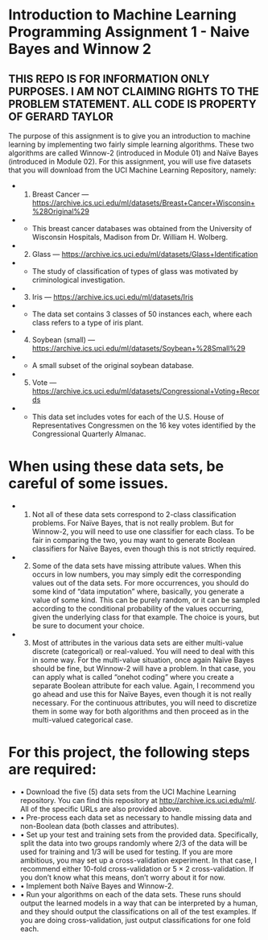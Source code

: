 # Introduction to Machine Learning Programming Assignment 1 - Naive Bayes and Winnow 2
## THIS REPO IS FOR INFORMATION ONLY PURPOSES. I AM NOT CLAIMING RIGHTS TO THE PROBLEM STATEMENT. ALL CODE IS PROPERTY OF GERARD TAYLOR

The purpose of this assignment is to give you an introduction to machine learning by implementing two
fairly simple learning algorithms. These two algorithms are called Winnow-2 (introduced in Module 01)
and Naïve Bayes (introduced in Module 02). For this assignment, you will use five datasets that you will
download from the UCI Machine Learning Repository, namely:
* 1. Breast Cancer — https://archive.ics.uci.edu/ml/datasets/Breast+Cancer+Wisconsin+%28Original%29
* * This breast cancer databases was obtained from the University of Wisconsin Hospitals, Madison from Dr. William H. Wolberg.
* 2. Glass — https://archive.ics.uci.edu/ml/datasets/Glass+Identification
* * The study of classification of types of glass was motivated by criminological investigation.
* 3. Iris — https://archive.ics.uci.edu/ml/datasets/Iris
* * The data set contains 3 classes of 50 instances each, where each class refers to a type of iris plant.
* 4. Soybean (small) — https://archive.ics.uci.edu/ml/datasets/Soybean+%28Small%29
* * A small subset of the original soybean database.
* 5. Vote — https://archive.ics.uci.edu/ml/datasets/Congressional+Voting+Records
* * This data set includes votes for each of the U.S. House of Representatives Congressmen on the 16 key votes identified by the Congressional Quarterly Almanac.

# When using these data sets, be careful of some issues.
* 1. Not all of these data sets correspond to 2-class classification problems. For Naïve Bayes, that is not really problem. But for Winnow-2, you will need to use one classifier for each class. To be fair in
comparing the two, you may want to generate Boolean classifiers for Naïve Bayes, even though this is
not strictly required.
* 2. Some of the data sets have missing attribute values. When this occurs in low numbers, you may simply edit the corresponding values out of the data sets. For more occurrences, you should do some kind of “data imputation” where, basically, you generate a value of some kind. This can be purely random, or it can be sampled according to the conditional probability of the values occurring, given the underlying class for that example. The choice is yours, but be sure to document your choice.
* 3. Most of attributes in the various data sets are either multi-value discrete (categorical) or real-valued. You will need to deal with this in some way. For the multi-value situation, once again Naïve Bayes should be fine, but Winnow-2 will have a problem. In that case, you can apply what is called “onehot coding” where you create a separate Boolean attribute for each value. Again, I recommend you go ahead and use this for Naïve Bayes, even though it is not really necessary. For the continuous attributes, you will need to discretize them in some way for both algorithms and then proceed as in the multi-valued categorical case.

# For this project, the following steps are required:
* • Download the five (5) data sets from the UCI Machine Learning repository. You can find this repository at http://archive.ics.uci.edu/ml/. All of the specific URLs are also provided above.
* • Pre-process each data set as necessary to handle missing data and non-Boolean data (both classes and attributes).
* • Set up your test and training sets from the provided data. Specifically, split the data into two groups randomly where 2/3 of the data will be used for training and 1/3 will be used for testing. If you are more ambitious, you may set up a cross-validation experiment. In that case, I recommend either 10-fold cross-validation or 5 × 2 cross-validation. If you don’t know what this means, don’t worry about it for now.
* • Implement both Naïve Bayes and Winnow-2.
* • Run your algorithms on each of the data sets. These runs should output the learned models in a way that can be interpreted by a human, and they should output the classifications on all of the test examples. If you are doing cross-validation, just output classifications for one fold each.
